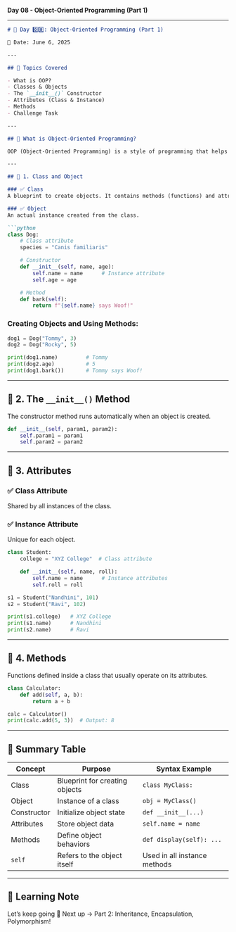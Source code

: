  **Day 08 - Object-Oriented Programming (Part 1)** 

---

````markdown
# 🚀 Day 0️⃣8️⃣: Object-Oriented Programming (Part 1)

📅 Date: June 6, 2025

---

## 🧠 Topics Covered

- What is OOP?
- Classes & Objects
- The `__init__()` Constructor
- Attributes (Class & Instance)
- Methods
- Challenge Task

---

## 🔹 What is Object-Oriented Programming?

OOP (Object-Oriented Programming) is a style of programming that helps structure code using **classes** and **objects**, mimicking real-world entities.

---

## 🔹 1. Class and Object

### ✅ Class
A blueprint to create objects. It contains methods (functions) and attributes (variables).

### ✅ Object
An actual instance created from the class.

```python
class Dog:
    # Class attribute
    species = "Canis familiaris"

    # Constructor
    def __init__(self, name, age):
        self.name = name      # Instance attribute
        self.age = age

    # Method
    def bark(self):
        return f"{self.name} says Woof!"
````

### Creating Objects and Using Methods:

```python
dog1 = Dog("Tommy", 3)
dog2 = Dog("Rocky", 5)

print(dog1.name)         # Tommy
print(dog2.age)          # 5
print(dog1.bark())       # Tommy says Woof!
```

---

## 🔹 2. The `__init__()` Method

The constructor method runs automatically when an object is created.

```python
def __init__(self, param1, param2):
    self.param1 = param1
    self.param2 = param2
```

---

## 🔹 3. Attributes

### ✅ Class Attribute

Shared by all instances of the class.

### ✅ Instance Attribute

Unique for each object.

```python
class Student:
    college = "XYZ College"  # Class attribute

    def __init__(self, name, roll):
        self.name = name      # Instance attributes
        self.roll = roll

s1 = Student("Nandhini", 101)
s2 = Student("Ravi", 102)

print(s1.college)   # XYZ College
print(s1.name)      # Nandhini
print(s2.name)      # Ravi
```

---

## 🔹 4. Methods

Functions defined inside a class that usually operate on its attributes.

```python
class Calculator:
    def add(self, a, b):
        return a + b

calc = Calculator()
print(calc.add(5, 3))  # Output: 8
```

---

## 🧾 Summary Table

| Concept     | Purpose                        | Syntax Example               |
| ----------- | ------------------------------ | ---------------------------- |
| Class       | Blueprint for creating objects | `class MyClass:`             |
| Object      | Instance of a class            | `obj = MyClass()`            |
| Constructor | Initialize object state        | `def __init__(...)`          |
| Attributes  | Store object data              | `self.name = name`           |
| Methods     | Define object behaviors        | `def display(self): ...`     |
| `self`      | Refers to the object itself    | Used in all instance methods |

---



## 🧠 Learning Note


Let’s keep going 🚀
Next up → Part 2: Inheritance, Encapsulation, Polymorphism!




